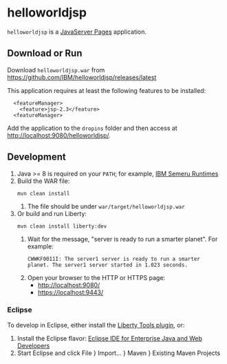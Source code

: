 # helloworldjsp

`helloworldjsp` is a [JavaServer Pages](https://openliberty.io/docs/latest/reference/feature/jsp-2.3.html) application.

## Download or Run

Download `helloworldjsp.war` from <https://github.com/IBM/helloworldjsp/releases/latest>

This application requires at least the following features to be installed:

```
  <featureManager>
    <feature>jsp-2.3</feature>
  <featureManager>
```

Add the application to the `dropins` folder and then access at <http://localhost:9080/helloworldjsp/>.

## Development

1. Java >= 8 is required on your `PATH`; for example, [IBM Semeru Runtimes](https://developer.ibm.com/languages/java/semeru-runtimes/downloads/)
1. Build the WAR file:
   ```
   mvn clean install
   ```
    1. The file should be under `war/target/helloworldjsp.war`
1. Or build and run Liberty:
   ```
   mvn clean install liberty:dev
   ```
    1. Wait for the message, "server is ready to run a smarter planet". For example:
       ```
       CWWKF0011I: The server1 server is ready to run a smarter planet. The server1 server started in 1.023 seconds.
       ```
    1. Open your browser to the HTTP or HTTPS page:
        * <http://localhost:9080/>
        * <https://localhost:9443/>

### Eclipse

To develop in Eclipse, either install the [Liberty Tools plugin](https://marketplace.eclipse.org/content/liberty-tools), or:

1. Install the Eclipse flavor: [Eclipse IDE for Enterprise Java and Web Developers](https://www.eclipse.org/downloads/packages/)
1. Start Eclipse and click File } Import... } Maven } Existing Maven Projects
